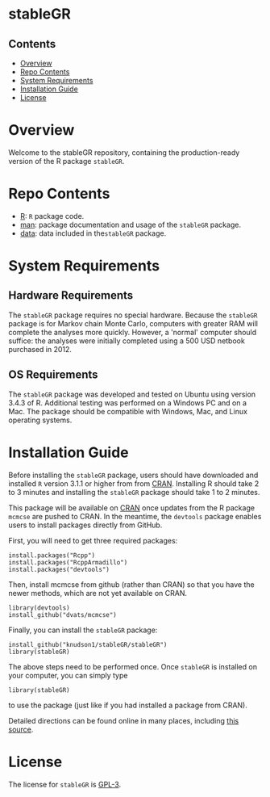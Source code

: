 # stableGR


## Contents

- [Overview](#overview)
- [Repo Contents](#repo-contents)
- [System Requirements](#system-requirements)
- [Installation Guide](#installation-guide)
- [License](#license)

# Overview
Welcome to the stableGR repository, containing the production-ready version of the R package `stableGR`.

# Repo Contents

- [R](./stableGR/R): `R` package code.
- [man](./stableGR/man): package documentation and usage of the `stableGR` package.
- [data](./stableGR/data): data included in the`stableGR` package.


# System Requirements

## Hardware Requirements

The `stableGR` package requires no special hardware.  Because the `stableGR` package is for Markov chain Monte Carlo, computers with greater RAM will complete the analyses more quickly. However, a 'normal' computer should suffice: the analyses were initially completed using a 500 USD netbook purchased in 2012.





## OS Requirements

The `stableGR` package was developed and tested on Ubuntu using version 3.4.3 of R. Additional testing was performed on a Windows PC and on a Mac. The package should be compatible with Windows, Mac, and Linux operating systems.









# Installation Guide

Before installing the `stableGR` package, users should have downloaded and installed `R` version 3.1.1 or higher from from [CRAN](https://cran.r-project.org/).  Installing R  should take 2 to 3 minutes and installing the `stableGR` package should take 1 to 2 minutes. 

This package will be available on [CRAN](https://cran.r-project.org/) once updates from the R package `mcmcse` are pushed to CRAN. In the meantime, the `devtools` package enables users to  install packages directly from GitHub. 

First, you will need to get three required packages:
```
install.packages("Rcpp") 
install.packages("RcppArmadillo")
install.packages("devtools")
```
Then, install mcmcse from github  (rather than CRAN) so that you have the newer methods, which are not yet available on CRAN.
```
library(devtools)
install_github("dvats/mcmcse")
```

Finally, you can install the `stableGR` package:
```
install_github("knudson1/stableGR/stableGR")
library(stableGR)
```

The above steps need to be performed once. Once `stableGR` is installed on your computer, you can simply type
```
library(stableGR)
```
to use the package (just like if you had installed a package from CRAN).

Detailed directions can be found online in many places, including [this source](http://kbroman.org/pkg_primer/pages/github.html).







# License

The license for `stableGR` is [GPL-3](https://www.gnu.org/licenses/gpl-3.0.en.html).




